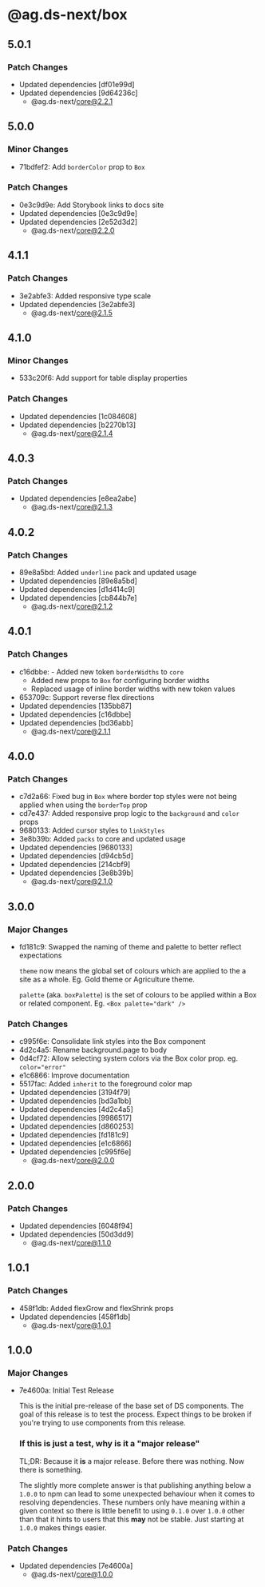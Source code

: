 # @ag.ds-next/box

## 5.0.1

### Patch Changes

- Updated dependencies [df01e99d]
- Updated dependencies [9d64236c]
  - @ag.ds-next/core@2.2.1

## 5.0.0

### Minor Changes

- 71bdfef2: Add `borderColor` prop to `Box`

### Patch Changes

- 0e3c9d9e: Add Storybook links to docs site
- Updated dependencies [0e3c9d9e]
- Updated dependencies [2e52d3d2]
  - @ag.ds-next/core@2.2.0

## 4.1.1

### Patch Changes

- 3e2abfe3: Added responsive type scale
- Updated dependencies [3e2abfe3]
  - @ag.ds-next/core@2.1.5

## 4.1.0

### Minor Changes

- 533c20f6: Add support for table display properties

### Patch Changes

- Updated dependencies [1c084608]
- Updated dependencies [b2270b13]
  - @ag.ds-next/core@2.1.4

## 4.0.3

### Patch Changes

- Updated dependencies [e8ea2abe]
  - @ag.ds-next/core@2.1.3

## 4.0.2

### Patch Changes

- 89e8a5bd: Added `underline` pack and updated usage
- Updated dependencies [89e8a5bd]
- Updated dependencies [d1d414c9]
- Updated dependencies [cb844b7e]
  - @ag.ds-next/core@2.1.2

## 4.0.1

### Patch Changes

- c16dbbe: - Added new token `borderWidths` to `core`
  - Added new props to `Box` for configuring border widths
  - Replaced usage of inline border widths with new token values
- 653709c: Support reverse flex directions
- Updated dependencies [135bb87]
- Updated dependencies [c16dbbe]
- Updated dependencies [bd36abb]
  - @ag.ds-next/core@2.1.1

## 4.0.0

### Patch Changes

- c7d2a66: Fixed bug in `Box` where border top styles were not being applied when using the `borderTop` prop
- cd7e437: Added responsive prop logic to the `background` and `color` props
- 9680133: Added cursor styles to `linkStyles`
- 3e8b39b: Added `packs` to core and updated usage
- Updated dependencies [9680133]
- Updated dependencies [d94cb5d]
- Updated dependencies [214cbf9]
- Updated dependencies [3e8b39b]
  - @ag.ds-next/core@2.1.0

## 3.0.0

### Major Changes

- fd181c9: Swapped the naming of theme and palette to better reflect expectations

  `theme` now means the global set of colours which are applied to the a site as a whole. Eg. Gold theme or Agriculture theme.

  `palette` (aka. `boxPalette`) is the set of colours to be applied within a Box or related component. Eg. `<Box palette="dark" />`

### Patch Changes

- c995f6e: Consolidate link styles into the Box component
- 4d2c4a5: Rename background.page to body
- 0d4cf72: Allow selecting system colors via the Box color prop. eg. `color="error"`
- e1c6866: Improve documentation
- 5517fac: Added `inherit` to the foreground color map
- Updated dependencies [3194f79]
- Updated dependencies [bd3a1bb]
- Updated dependencies [4d2c4a5]
- Updated dependencies [9986517]
- Updated dependencies [d860253]
- Updated dependencies [fd181c9]
- Updated dependencies [e1c6866]
- Updated dependencies [c995f6e]
  - @ag.ds-next/core@2.0.0

## 2.0.0

### Patch Changes

- Updated dependencies [6048f94]
- Updated dependencies [50d3dd9]
  - @ag.ds-next/core@1.1.0

## 1.0.1

### Patch Changes

- 458f1db: Added flexGrow and flexShrink props
- Updated dependencies [458f1db]
  - @ag.ds-next/core@1.0.1

## 1.0.0

### Major Changes

- 7e4600a: Initial Test Release

  This is the initial pre-release of the base set of DS components. The goal of this release is to test the process. Expect things to be broken if you're trying to use components from this release.

  ### If this is just a test, why is it a "major release"

  TL;DR: Because it **is** a major release. Before there was nothing. Now there is something.

  The slightly more complete answer is that publishing anything below a `1.0.0` to npm can lead to some unexpected behaviour when it comes to resolving dependencies. These numbers only have meaning within a given context so there is little benefit to using `0.1.0` over `1.0.0` other than that it hints to users that this **may** not be stable. Just starting at `1.0.0` makes things easier.

### Patch Changes

- Updated dependencies [7e4600a]
  - @ag.ds-next/core@1.0.0
